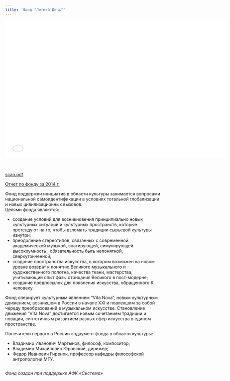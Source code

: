 ```yaml
---
title: 'Фонд "Летний День"'
---
```

<iframe src="//www.slideshare.net/slideshow/embed_code/42575555" width="710" height="440" frameborder="0" marginwidth="0" marginheight="0" scrolling="no" style="margin-bottom: 30px"></iframe>

[scan.pdf](./files/scan.pdf)

[Отчет по фонду за 2014 г.](./files/summer-report-2014.pdf)

Фонд поддержки инициатив в области культуры занимается вопросами национальной самоидентификации в условиях тотальной глобализации и новых цивилизационных вызовов.
<br>
Целями фонда являются:

- создание условий для возникновения принципиально новых культурных ситуаций и культурных пространств, которые претендуют на то, чтобы взломать традиции сырьевой культуры изнутри;
- преодоление стереотипов, связанных с современной академической музыкой, эпатирующей, симулирующей высокоумность , обязательность быть непонятной, сверхутонченной;
- создание пространства искусства, в котором возможен на новом уровне возврат к понятию Великого музыкального и художественного полотна, качества ткани, мастерства, учитывающий опыт фазы отрицания Великого в пост-модерне;
- создание предпосылок для появления искусства, обращенного К человеку.

Фонд оперирует культурным явлением “Vita Nova”, новым культурным движением, возникшем в России в начале XXI и повлекшим за собой череду преобразований в музыкальном искусстве. Становление движения “Vita Nova” достигается новым сочетанием традиции и новации, синтетичным развитием разных сфер искусства в едином пространстве.

Попечители первого в России эндаумент фонда в области культуры:

- Владимир Иванович Мартынов, философ, композитор;
- Владимир Михайлович Юровский, дирижер; 
- Федор Иванович Гиренок, профессор кафедры философской антропологии МГУ.


<img alt="" src="./img/2013_12_06_FLAYER_LOGO_05.jpeg"/>

*Фонд создан при поддержке АФК «Система»*
